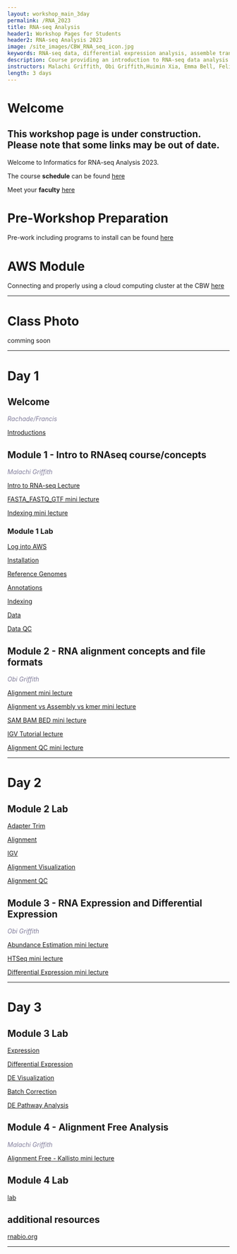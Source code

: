 ```yaml
---
layout: workshop_main_3day
permalink: /RNA_2023
title: RNA-seq Analysis
header1: Workshop Pages for Students
header2: RNA-seq Analysis 2023
image: /site_images/CBW_RNA_seq_icon.jpg
keywords: RNA-seq data, differential expression analysis, assemble transcripts
description: Course providing an introduction to RNA-seq data analysis followed by integrated tutorials demonstrating the use of popular RNA-seq analysis packages.
instructors: Malachi Griffith, Obi Griffith,Huimin Xia, Emma Bell, Felicia Gomez
length: 3 days
---
```

# Welcome <a id="welcome"></a>

## This workshop page is under construction. Please note that some links may be out of date.

Welcome to Informatics for RNA-seq Analysis 2023.

The course **schedule** can be found [here](https://bioinformaticsdotca.github.io/RNA_2023_schedule)   

Meet your **faculty** [here](https://drive.google.com/file/d/1ClXZz83KUz8VUafXbunuyLhnhy7lJeq9/view?usp=sharing)

# Pre-Workshop Preparation <a id="preworkshop"></a>

Pre-work including programs to install can be found [here](https://docs.google.com/forms/d/1wLMhtCwRnCEfUMIq0f6ZTGZRq1htNYAw4bSMSW9MUfU/edit?usp=sharing)

# AWS Module <a id="preworkshop"></a>

Connecting and properly using a cloud computing cluster at the CBW [here](https://bioinformaticsdotca.github.io/AWS_v2_2021)

***

# Class Photo

 comming soon

***

# Day 1 <a id="day1"></a>

##  Welcome

  *<font color="#827e9c">Rachade/Francis</font>*

 [Introductions](https://drive.google.com/file/d/1JWM2NKniNQcxK0uvxVIQzRaBfvYjZKGM/view?usp=sharing)



## Module 1 - Intro to RNAseq course/concepts

*<font color="#827e9c">Malachi Griffith</font>*

[Intro to RNA-seq Lecture](https://drive.google.com/file/d/1OpiGaA7wqTA5_l604tG7kEHpyEp0mEu9/view?usp=sharing)

[FASTA_FASTQ_GTF mini lecture](https://drive.google.com/file/d/1ft5svbCtx3oSd5VEhd_eUkW_kmnHAUMW/view?usp=sharing)

[Indexing mini lecture](https://drive.google.com/file/d/1oes3hjs2KF8zGhmo4Lw46X4vB99Tx0eg/view?usp=sharing)

### Module 1 Lab
  [Log into AWS](https://rnabio.org/module-00-setup/0000/07/01/Log_into_AWS/)

  [Installation](https://rnabio.org/module-00-setup/0000/10/01/Installation/)
  
  [Reference Genomes](https://rnabio.org/module-01-inputs/0001/02/01/Reference_Genomes/)
  
  [Annotations](https://rnabio.org/module-01-inputs/0001/03/01/Annotations/)
  
  [Indexing](https://rnabio.org/module-01-inputs/0001/04/01/Indexing/)
  
  [Data](https://rnabio.org/module-01-inputs/0001/05/01/RNAseq_Data/)
  
  [Data QC](https://rnabio.org/module-01-inputs/0001/06/01/Pre-alignment_QC/)



## Module 2 - RNA alignment concepts and file formats

*<font color="#827e9c"> Obi Griffith</font>*

[Alignment mini lecture](https://drive.google.com/file/d/127fuifROjwfbMtweXcwD1sNhmEG4lVNS/view?usp=sharing)

[Alignment vs Assembly vs kmer mini lecture](https://drive.google.com/file/d/1EX-r7kVsehWYfY8TOX_XLtrER-PCg803/view?usp=sharing)

[SAM BAM BED mini lecture](https://drive.google.com/file/d/1QyYk_jjHRJzUgv7gS-k2Kgtr1Uo4QSXZ/view?usp=sharing)

[IGV Tutorial lecture](https://drive.google.com/file/d/1nvfVFuEmb2oRF7UkfTzje2PnphSjNJ4I/view?usp=sharing)

[Alignment QC mini lecture](https://drive.google.com/file/d/19gq2fjFZOQIjcchjPK6tLqGb-z15_XCe/view?usp=sharing)


***

# Day 2 <a id="day2"></a>


## Module 2 Lab

   [Adapter Trim](https://rnabio.org/module-02-alignment/0002/02/01/Adapter_Trim/)
  
  [Alignment](https://rnabio.org/module-02-alignment/0002/03/01/Alignment/)
  
  [IGV](https://rnabio.org/module-02-alignment/0002/04/01/IGV/)

  [Alignment Visualization](https://rnabio.org/module-02-alignment/0002/05/01/Alignment_Visualization/)
  
  [Alignment QC](https://rnabio.org/module-02-alignment/0002/06/01/Alignment_QC/)

## Module 3 - RNA Expression and Differential Expression

*<font color="#827e9c">Obi Griffith</font>*

[Abundance Estimation mini lecture](https://drive.google.com/file/d/1hVqsYlSMBJIprh_dnEUeVAqpto5XpVU_/view?usp=sharing)

[HTSeq mini lecture](https://drive.google.com/file/d/1ZWn8FSGPx3_GD5eyQv7YxLaFPmEaDTRS/view?usp=sharing)

[Differential Expression mini lecture](https://drive.google.com/file/d/1NdwB2blVnJ27skkGPWyVnVVtpxC3g1yx/view?usp=sharing)

***

# Day 3 <a id="day3"></a>


## Module 3 Lab

  [Expression](https://rnabio.org/module-03-expression/0003/02/01/Expression/)
 
 [Differential Expression](https://rnabio.org/module-03-expression/0003/03/01/Differential_Expression/)
 
 [DE Visualization](https://rnabio.org/module-03-expression/0003/04/01/DE_Visualization/)
 
 [Batch Correction](https://rnabio.org/module-03-expression/0003/05/01/Batch-Correction/)
 
 [DE Pathway Analysis](https://rnabio.org/module-03-expression/0003/06/01/DE_Pathway_Analysis/)

## Module 4 - Alignment Free Analysis

*<font color="#827e9c">Malachi Griffith</font>*

[Alignment Free - Kallisto mini lecture](https://drive.google.com/file/d/16OMKIxLqOlaUvLFV3mkL6cbu4V9G8LRM/view?usp=sharing)

## Module 4 Lab

 [lab](https://rnabio.org/module-04-kallisto/0004/02/01/Alignment_Free_Kallisto/)



## additional resources

[rnabio.org](https://rnabio.org/)

***
